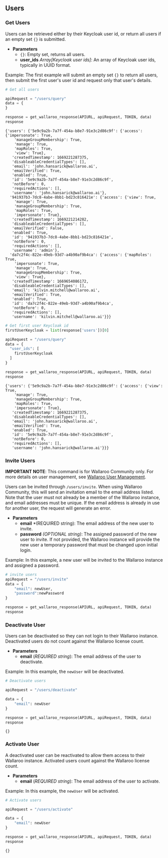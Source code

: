 ## Users

### Get Users

Users can be retrieved either by their Keycloak user id, or return all users if an empty set `{}` is submitted.

* **Parameters**
  * `{}`: Empty set, returns all users.
  * **user_ids** *Array[Keycloak user ids]*: An array of Keycloak user ids, typically in UUID format.

Example:  The first example will submit an empty set `{}` to return all users, then submit the first user's user id and request only that user's details.

```python
# Get all users

apiRequest = "/users/query"
data = {
}

response = get_wallaroo_response(APIURL, apiRequest, TOKEN, data)
response
```

    {'users': {'5e9c9a2b-7a7f-454a-b8e7-91e3c2d86c9f': {'access': {'impersonate': True,
        'manageGroupMembership': True,
        'manage': True,
        'mapRoles': True,
        'view': True},
       'createdTimestamp': 1669221287375,
       'disableableCredentialTypes': [],
       'email': 'john.hansarick@wallaroo.ai',
       'emailVerified': True,
       'enabled': True,
       'id': '5e9c9a2b-7a7f-454a-b8e7-91e3c2d86c9f',
       'notBefore': 0,
       'requiredActions': [],
       'username': 'john.hansarick@wallaroo.ai'},
      '941937b3-7dc8-4abe-8bb1-bd23c816421e': {'access': {'view': True,
        'manage': True,
        'manageGroupMembership': True,
        'mapRoles': True,
        'impersonate': True},
       'createdTimestamp': 1669221214282,
       'disableableCredentialTypes': [],
       'emailVerified': False,
       'enabled': True,
       'id': '941937b3-7dc8-4abe-8bb1-bd23c816421e',
       'notBefore': 0,
       'requiredActions': [],
       'username': 'admin'},
      'da7c2f4c-822e-49eb-93d7-a4b90af9b4ca': {'access': {'mapRoles': True,
        'impersonate': True,
        'manage': True,
        'manageGroupMembership': True,
        'view': True},
       'createdTimestamp': 1669654086172,
       'disableableCredentialTypes': [],
       'email': 'kilvin.mitchell@wallaroo.ai',
       'emailVerified': True,
       'enabled': True,
       'id': 'da7c2f4c-822e-49eb-93d7-a4b90af9b4ca',
       'notBefore': 0,
       'requiredActions': [],
       'username': 'kilvin.mitchell@wallaroo.ai'}}}

```python
# Get first user Keycloak id
firstUserKeycloak = list(response['users'])[0]

apiRequest = "/users/query"
data = {
  "user_ids": [
    firstUserKeycloak
  ]
}

response = get_wallaroo_response(APIURL, apiRequest, TOKEN, data)
response
```

    {'users': {'5e9c9a2b-7a7f-454a-b8e7-91e3c2d86c9f': {'access': {'view': True,
        'manage': True,
        'manageGroupMembership': True,
        'mapRoles': True,
        'impersonate': True},
       'createdTimestamp': 1669221287375,
       'disableableCredentialTypes': [],
       'email': 'john.hansarick@wallaroo.ai',
       'emailVerified': True,
       'enabled': True,
       'id': '5e9c9a2b-7a7f-454a-b8e7-91e3c2d86c9f',
       'notBefore': 0,
       'requiredActions': [],
       'username': 'john.hansarick@wallaroo.ai'}}}

### Invite Users

**IMPORTANT NOTE**:  This command is for Wallaroo Community only.  For more details on user management, see [Wallaroo User Management](https://docs.wallaroo.ai/wallaroo-operations-guide/wallaroo-user-management/).

Users can be invited through `/users/invite`.  When using Wallaroo Community, this will send an invitation email to the email address listed.  Note that the user must not already be a member of the Wallaroo instance, and email addresses must be unique.  If the email address is already in use for another user, the request will generate an error.

* **Parameters**
  * **email** *(REQUIRED string): The email address of the new user to invite.
  * **password** *(OPTIONAL string)*: The assigned password of the new user to invite.  If not provided, the Wallaroo instance will provide the new user a temporary password that must be changed upon initial login.

Example:  In this example, a new user will be invited to the Wallaroo instance and assigned a password.

```python
# invite users
apiRequest = "/users/invite"
data = {
    "email": newUser,
    "password":newPassword
}

response = get_wallaroo_response(APIURL, apiRequest, TOKEN, data)
response
```

### Deactivate User

Users can be deactivated so they can not login to their Wallaroo instance.  Deactivated users do not count against the Wallaroo license count.

* **Parameters**
  * **email** (*REQUIRED string*):  The email address of the user to deactivate.

Example:  In this example, the `newUser` will be deactivated.

```python
# Deactivate users

apiRequest = "/users/deactivate"

data = {
    "email": newUser
}
```

```python
response = get_wallaroo_response(APIURL, apiRequest, TOKEN, data)
response
```

    {}

### Activate User

A deactivated user can be reactivated to allow them access to their Wallaroo instance.  Activated users count against the Wallaroo license count.

* **Parameters**
  * **email** (*REQUIRED string*):  The email address of the user to activate.

Example:  In this example, the `newUser` will be activated.

```python
# Activate users

apiRequest = "/users/activate"

data = {
    "email": newUser
}

response = get_wallaroo_response(APIURL, apiRequest, TOKEN, data)
response
```

    {}

